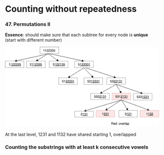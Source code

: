 # Counting without repeatedness

### 47. Permutations II

**Essence**: should make sure that each subtree for every node is **unique** \(start with different number\)

![recursion tree for permutation generation](../.gitbook/assets/permutation2.png)

At the last level, 1231 and 1132 have shared starting 1, overlapped

### Counting the substrings with at least k consecutive vowels

